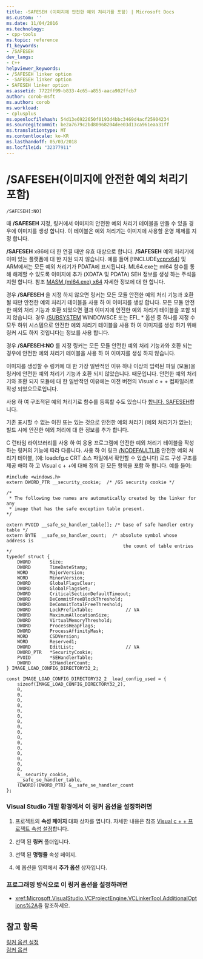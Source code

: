 ```yaml
---
title: -SAFESEH (이미지에 안전한 예외 처리기를 포함) | Microsoft Docs
ms.custom: ''
ms.date: 11/04/2016
ms.technology:
- cpp-tools
ms.topic: reference
f1_keywords:
- /SAFESEH
dev_langs:
- C++
helpviewer_keywords:
- /SAFESEH linker option
- -SAFESEH linker option
- SAFESEH linker option
ms.assetid: 7722ff99-b833-4c65-a855-aaca902ffcb7
author: corob-msft
ms.author: corob
ms.workload:
- cplusplus
ms.openlocfilehash: 54d13e6922650f0193d4bbc3469d4acf25904234
ms.sourcegitcommit: be2a7679c2bd80968204dee03d13ca961eaa31ff
ms.translationtype: MT
ms.contentlocale: ko-KR
ms.lasthandoff: 05/03/2018
ms.locfileid: "32377911"
---
```

# <a name="safeseh-image-has-safe-exception-handlers"></a>/SAFESEH(이미지에 안전한 예외 처리기 포함)
```  
/SAFESEH[:NO]  
```  
  
 때 **/SAFESEH** 지정, 링커에서 이미지의 안전한 예외 처리기 테이블을 만들 수 있을 경우에 이미지를 생성 합니다. 이 테이블은 예외 처리기는 이미지에 사용할 운영 체제를 지정 합니다.  
  
 **/SAFESEH** x86에 대 한 연결 때만 유효 대상으로 합니다. **/SAFESEH** 예외 처리기에 이미 있는 플랫폼에 대 한 지원 되지 않습니다. 예를 들어 [!INCLUDE[vcprx64](../../assembler/inline/includes/vcprx64_md.md)] 및 ARM에서는 모든 예외 처리기가 PDATA에 표시됩니다. ML64.exe는 ml64 함수를 통해 해제할 수 있도록 이미지에 추가 (XDATA 및 PDATA) SEH 정보를 생성 하는 주석을 지원 합니다. 참조 [MASM (ml64.exe) x64](../../assembler/masm/masm-for-x64-ml64-exe.md) 자세한 정보에 대 한 합니다.  
  
 경우 **/SAFESEH** 을 지정 하지 않으면 링커는 모든 모듈 안전한 예외 처리 기능과 호환 될 때만 안전한 예외 처리기 테이블을 사용 하 여 이미지를 생성 합니다. 모든 모듈 안전한 예외 처리 기능과 호환 되었으면 결과 이미지에 안전한 예외 처리기 테이블을 포함 되지 않습니다. 경우 [/SUBSYSTEM](../../build/reference/subsystem-specify-subsystem.md) WINDOWSCE 또는 EFI_ * 옵션 중 하나를 지정 수 모두 하위 시스템으로 안전한 예외 처리기 테이블을 사용 하 여 이미지를 생성 하기 위해 링커 시도 하지 것입니다는 정보를 사용 합니다.  
  
 경우 **/SAFESEH:NO** 를 지정 링커는 모든 모듈 안전한 예외 처리 기능과와 호환 되는 경우에 안전한 예외 처리기 테이블을 사용 하 여 이미지를 생성 하지 않습니다.  
  
 이미지를 생성할 수 링커에 대 한 가장 일반적인 이유 하나 이상의 입력된 파일 (모듈)을 링커에 안전한 예외 처리기 기능과 호환 되지 않았습니다. 때문입니다. 안전한 예외 처리기와 호환 되지 모듈에 대 한 일반적인 이유에는 이전 버전의 Visual c + + 컴파일러로 작성 되었으므로입니다.  
  
 사용 하 여 구조적된 예외 처리기로 함수를 등록할 수도 있습니다 [합니다. SAFESEH](../../assembler/masm/dot-safeseh.md)합니다.  
  
 기존 표시할 수 없는 이진 또는 있는 것으로 안전한 예외 처리기 (예외 처리기가 없는); 빌드 시에 안전한 예외 처리에 대 한 정보를 추가 합니다.  
  
 C 런타임 라이브러리를 사용 하 여 응용 프로그램에 안전한 예외 처리기 테이블을 작성 하는 링커의 기능에 따라 다릅니다. 사용 하 여 링크 [/NODEFAULTLIB](../../build/reference/nodefaultlib-ignore-libraries.md) 안전한 예외 처리기 테이블, (예: loadcfg.c CRT 소스 파일에서 확인할 수 있습니다) 로드 구성 구조를 제공 해야 하 고 Visual c + +에 대해 정의 된 모든 항목을 포함 하 합니다. 예를 들어:  
  
```  
#include <windows.h>  
extern DWORD_PTR __security_cookie;  /* /GS security cookie */  
  
/*  
 * The following two names are automatically created by the linker for any  
 * image that has the safe exception table present.  
*/  
  
extern PVOID __safe_se_handler_table[]; /* base of safe handler entry table */  
extern BYTE  __safe_se_handler_count;  /* absolute symbol whose address is  
                                           the count of table entries */  
typedef struct {  
    DWORD       Size;  
    DWORD       TimeDateStamp;  
    WORD        MajorVersion;  
    WORD        MinorVersion;  
    DWORD       GlobalFlagsClear;  
    DWORD       GlobalFlagsSet;  
    DWORD       CriticalSectionDefaultTimeout;  
    DWORD       DeCommitFreeBlockThreshold;  
    DWORD       DeCommitTotalFreeThreshold;  
    DWORD       LockPrefixTable;            // VA  
    DWORD       MaximumAllocationSize;  
    DWORD       VirtualMemoryThreshold;  
    DWORD       ProcessHeapFlags;  
    DWORD       ProcessAffinityMask;  
    WORD        CSDVersion;  
    WORD        Reserved1;  
    DWORD       EditList;                   // VA  
    DWORD_PTR   *SecurityCookie;  
    PVOID       *SEHandlerTable;  
    DWORD       SEHandlerCount;  
} IMAGE_LOAD_CONFIG_DIRECTORY32_2;  
  
const IMAGE_LOAD_CONFIG_DIRECTORY32_2 _load_config_used = {  
    sizeof(IMAGE_LOAD_CONFIG_DIRECTORY32_2),  
    0,  
    0,  
    0,  
    0,  
    0,  
    0,  
    0,  
    0,  
    0,  
    0,  
    0,  
    0,  
    0,  
    0,  
    0,  
    0,  
    &__security_cookie,  
    __safe_se_handler_table,  
    (DWORD)(DWORD_PTR) &__safe_se_handler_count  
};  
```  
  
### <a name="to-set-this-linker-option-in-the-visual-studio-development-environment"></a>Visual Studio 개발 환경에서 이 링커 옵션을 설정하려면  
  
1.  프로젝트의 **속성 페이지** 대화 상자를 엽니다. 자세한 내용은 참조 [Visual c + + 프로젝트 속성 설정](../../ide/working-with-project-properties.md)합니다.  
  
2.  선택 된 **링커** 폴더입니다.  
  
3.  선택 된 **명령줄** 속성 페이지.  
  
4.  에 옵션을 입력에서 **추가 옵션** 상자입니다.  
  
### <a name="to-set-this-linker-option-programmatically"></a>프로그래밍 방식으로 이 링커 옵션을 설정하려면  
  
-   <xref:Microsoft.VisualStudio.VCProjectEngine.VCLinkerTool.AdditionalOptions%2A>을 참조하세요.  
  
## <a name="see-also"></a>참고 항목  
 [링커 옵션 설정](../../build/reference/setting-linker-options.md)   
 [링커 옵션](../../build/reference/linker-options.md)
